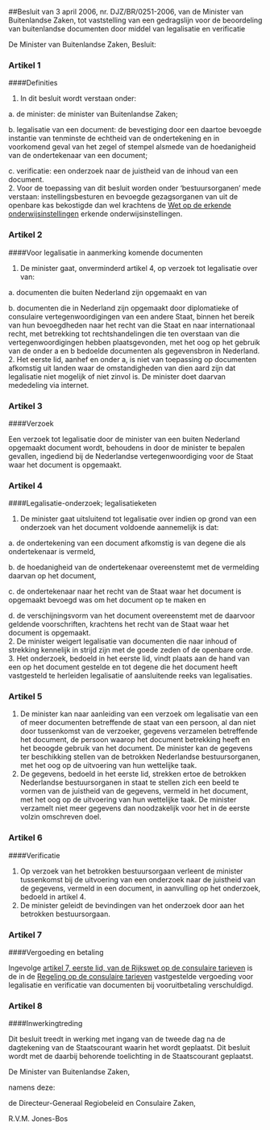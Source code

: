<meta http-equiv='Content-Type' content='text/html; charset=utf-8' />

##Besluit van 3 april 2006, nr. DJZ/BR/0251-2006, van de Minister van Buitenlandse Zaken, tot vaststelling van een gedragslijn voor de beoordeling van buitenlandse documenten door middel van legalisatie en verificatie

De Minister van Buitenlandse Zaken,  Besluit:    

### Artikel  1  

####Definities

1.  In dit besluit wordt verstaan onder: 

a. de minister: de minister van Buitenlandse Zaken;  

b. legalisatie van een document: de bevestiging door een daartoe bevoegde instantie van tenminste de echtheid van de ondertekening en in voorkomend geval van het zegel of stempel alsmede van de hoedanigheid van de ondertekenaar van een document;  

c. verificatie: een onderzoek naar de juistheid van de inhoud van een document.     
2.  Voor de toepassing van dit besluit worden onder ‘bestuursorganen’ mede verstaan: instellingsbesturen en bevoegde gezagsorganen van uit de openbare kas bekostigde dan wel krachtens de [Wet op de erkende onderwijsinstellingen](../../../../../../../../../../wet/wet/op/de/erkende/onderwijsinstellingen/BWBR0003821/README.md) erkende onderwijsinstellingen.  

### Artikel  2  

####Voor legalisatie in aanmerking komende documenten

1.  De minister gaat, onverminderd artikel 4, op verzoek tot legalisatie over van: 

a. documenten die buiten Nederland zijn opgemaakt en van  

b. documenten die in Nederland zijn opgemaakt door diplomatieke of consulaire vertegenwoordigingen van een andere Staat, binnen het bereik van hun bevoegdheden naar het recht van die Staat en naar internationaal recht, met betrekking tot rechtshandelingen die ten overstaan van die vertegenwoordigingen hebben plaatsgevonden,   met het oog op het gebruik van de onder a en b bedoelde documenten als gegevensbron in Nederland.   
2.  Het eerste lid, aanhef en onder a, is niet van toepassing op documenten afkomstig uit landen waar de omstandigheden van dien aard zijn dat legalisatie niet mogelijk of niet zinvol is. De minister doet daarvan mededeling via internet.  

### Artikel  3  

####Verzoek

Een verzoek tot legalisatie door de minister van een buiten Nederland opgemaakt document wordt, behoudens in door de minister te bepalen gevallen, ingediend bij de Nederlandse vertegenwoordiging voor de Staat waar het document is opgemaakt. 

### Artikel  4  

####Legalisatie-onderzoek; legalisatieketen

1.  De minister gaat uitsluitend tot legalisatie over indien op grond van een onderzoek van het document voldoende aannemelijk is dat: 

a. de ondertekening van een document afkomstig is van degene die als ondertekenaar is vermeld,  

b. de hoedanigheid van de ondertekenaar overeenstemt met de vermelding daarvan op het document,  

c. de ondertekenaar naar het recht van de Staat waar het document is opgemaakt bevoegd was om het document op te maken en  

d. de verschijningsvorm van het document overeenstemt met de daarvoor geldende voorschriften, krachtens het recht van de Staat waar het document is opgemaakt.     
2.  De minister weigert legalisatie van documenten die naar inhoud of strekking kennelijk in strijd zijn met de goede zeden of de openbare orde.   
3.  Het onderzoek, bedoeld in het eerste lid, vindt plaats aan de hand van een op het document gestelde en tot degene die het document heeft vastgesteld te herleiden legalisatie of aansluitende reeks van legalisaties.  

### Artikel  5  

1.  De minister kan naar aanleiding van een verzoek om legalisatie van een of meer documenten betreffende de staat van een persoon, al dan niet door tussenkomst van de verzoeker, gegevens verzamelen betreffende het document, de persoon waarop het document betrekking heeft en het beoogde gebruik van het document. De minister kan de gegevens ter beschikking stellen van de betrokken Nederlandse bestuursorganen, met het oog op de uitvoering van hun wettelijke taak.   
2.  De gegevens, bedoeld in het eerste lid, strekken ertoe de betrokken Nederlandse bestuursorganen in staat te stellen zich een beeld te vormen van de juistheid van de gegevens, vermeld in het document, met het oog op de uitvoering van hun wettelijke taak. De minister verzamelt niet meer gegevens dan noodzakelijk voor het in de eerste volzin omschreven doel. 

### Artikel  6  

####Verificatie

1.  Op verzoek van het betrokken bestuursorgaan verleent de minister tussenkomst bij de uitvoering van een onderzoek naar de juistheid van de gegevens, vermeld in een document, in aanvulling op het onderzoek, bedoeld in artikel 4.   
2.  De minister geleidt de bevindingen van het onderzoek door aan het betrokken bestuursorgaan.  

### Artikel  7  

####Vergoeding en betaling

Ingevolge [artikel 7, eerste lid, van de Rijkswet op de consulaire tarieven](../../../../../../../../../../rijkswet/rijkswet/op/de/consulaire/tarieven/BWBR0013618/README.md) is de in de [Regeling op de consulaire tarieven](../../../../../../../../../../ministeriele-regeling/regeling/op/de/consulaire/tarieven/BWBR0016097/README.md) vastgestelde vergoeding voor legalisatie en verificatie van documenten bij vooruitbetaling verschuldigd. 

### Artikel  8  

####Inwerkingtreding

Dit besluit treedt in werking met ingang van de tweede dag na de dagtekening van de Staatscourant waarin het wordt geplaatst. 
Dit besluit wordt met de daarbij behorende toelichting in de Staatscourant geplaatst.  

De 
Minister van Buitenlandse Zaken,

namens deze:

de 
Directeur-Generaal Regiobeleid en Consulaire Zaken,

R.V.M. Jones-Bos     

